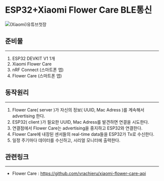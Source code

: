 # ESP32+Xiaomi Flower Care BLE통신
![(Xiaomi)유튜브첫장](https://user-images.githubusercontent.com/37902752/152269554-bc0dd611-9414-4271-b45a-37518d1041bb.png)

## 준비물
---
1. ESP32 DEVKIT V1  1개
2. Xiaomi Flower Care
3. nRF Connect (스마트폰 앱)
4. Flower Care (스마트폰 앱)

## 동작원리
---
1. Flower Care( server )가 자신의 정보( UUID, Mac Adress )를 계속해서 advertising 한다.
2. ESP32( client )가 필요한 UUID, Mac Adress를 발견하면 연결을 시도한다.
3. 연결점에서 Flower Care는 advertising을 중지하고 ESP32와 연결한다.
4. Flower Care에 내장된 센서들의 real-time data들을 ESP32가 Tx로 수신한다.
5. 일정 주기마다 데이터를 수신하고, 시리얼 모니터에 출력한다.

## 관련링크
---
* Flower Care : <https://github.com/vrachieru/xiaomi-flower-care-api>

